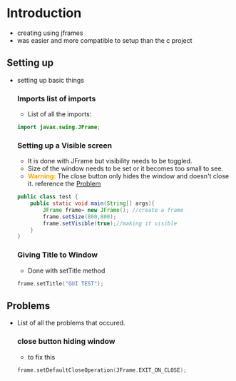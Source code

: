 # Introduction
- creating using jframes
- was easier and more compatible to setup than the c project

## Setting up 
- setting up basic things
    ### Imports list of imports
    - List of all the imports:
    ```java
    import javax.swing.JFrame;
    ```

    ### Setting up a Visible screen
    - It is done with JFrame but visibility needs to be toggled.
    - Size of the window needs to be set or it becomes too small to see.
    - <span style="color:orange"> **Warning:**</span> The close button only hides the window and doesn't close it. reference the [Problem](#close-button-hiding-window)

    ```java
    public class test {
        public static void main(String[] args){
            JFrame frame= new JFrame(); //create a frame
            frame.setSize(800,800);
            frame.setVisible(true);//making it visible
        }
    }
    ```

    ### Giving Title to Window
    - Done with setTitle method
    ```cpp
    frame.setTitle("GUI TEST");
    ```


## Problems
- List of all the problems that occured.
    ### close button hiding window
    - to fix this
    ```cpp
    frame.setDefaultCloseOperation(JFrame.EXIT_ON_CLOSE);
    ```